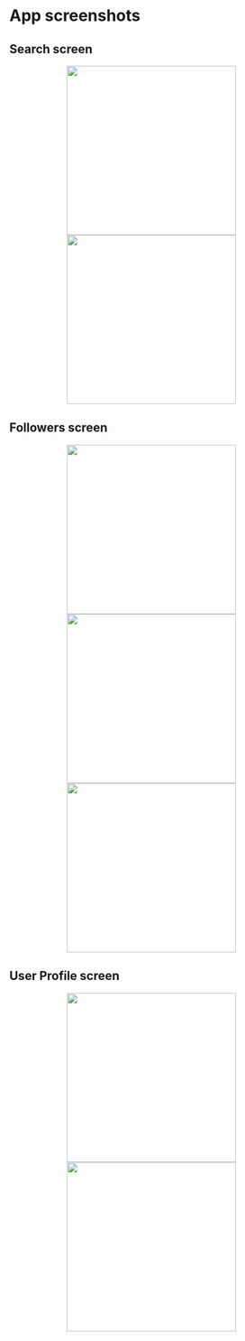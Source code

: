 # App screenshots

## Search screen

<div align="center">
  <img src="https://github.com/flowykk/GitChecker/assets/71427624/41a57bf8-748a-4994-9d66-07663b83f5da" width="300"> 
  <img src="https://github.com/flowykk/GitChecker/assets/71427624/967b2175-5949-4bb1-91d6-97c315858ea2" width="300"> 
</div>

## Followers screen

<div align="center">
  <img src="https://github.com/flowykk/WishMaker/assets/71427624/6aa475b5-084b-4178-960c-73eff9e59e6e" width="300"> 
  <img src="https://github.com/flowykk/WishMaker/assets/71427624/2c43003f-e8d2-4f0d-949e-a9ab40db3eca" width="300"> 
  <img src="https://github.com/flowykk/WishMaker/assets/71427624/7ed84d8e-c0a4-45ba-bfa1-6b6152a9c888" width="300"> 
</div>

## User Profile screen

<div align="center">
  <img src="https://github.com/flowykk/WishMaker/assets/71427624/25973534-47b4-4863-9185-4547c3a34a9a" width="300"> 
  <img src="https://github.com/flowykk/WishMaker/assets/71427624/085888ef-8d3c-4e12-8d2a-ad592078fa88" width="300">
</div>

